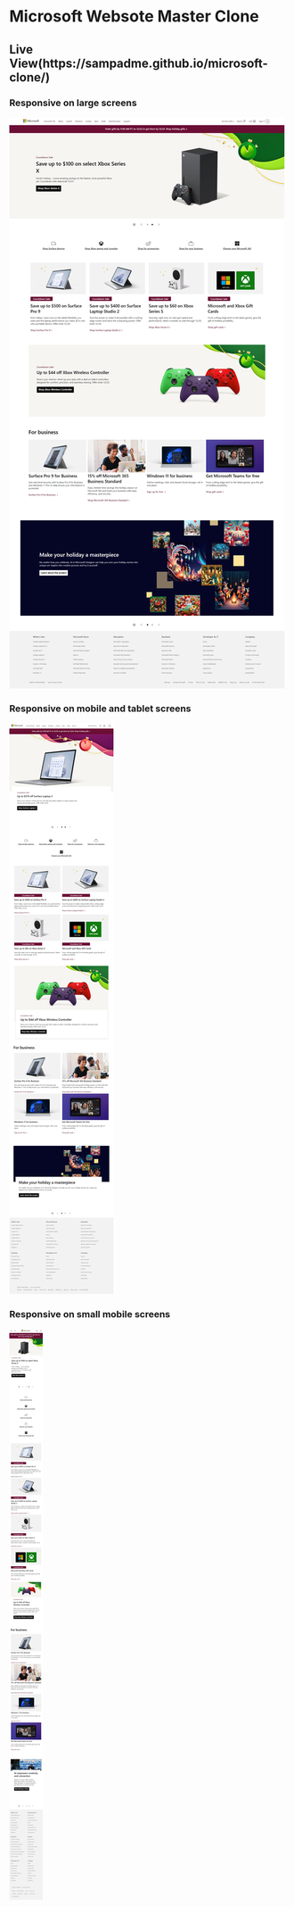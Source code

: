 <h1>Microsoft Websote Master Clone</h1>
<h2>Live View(https://sampadme.github.io/microsoft-clone/)</h2>

### Responsive on large screens

![image](img/screencapture-sampadme-github-io-microsoft-clone-2023-12-24-01_44_02.png)


### Responsive on mobile and tablet screens

![image](img/screencapture-sampadme-github-io-microsoft-clone-2023-12-24-01_48_00.png)



### Responsive on small mobile screens

![image](img/screencapture-sampadme-github-io-microsoft-clone-2023-12-24-01_49_30.png)



